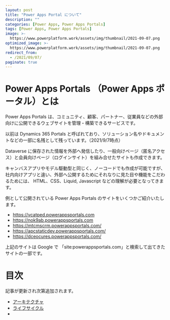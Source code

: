 ```yaml
---
layout: post
title: "Power Apps Portal について"
description: ""
categories: [Power Apps, Power Apps Portals]
tags: [Power Apps, Power Apps Portals]
image: >-
  https://www.powerplatform.work/assets/img/thumbnail/2021-09-07.png
optimized_image: >-
  https://www.powerplatform.work/assets/img/thumbnail/2021-09-07.png
redirect_from:
  - /2021/09/07/
paginate: true
---
```


# Power Apps Portals （Power Apps ポータル）とは

Power Apps Portals は、コミュニティ、顧客、パートナー、従業員などの外部向けに公開できるウェブサイトを管理・構築できるサービスです。

以前は Dynamics 365 Portals と呼ばれており、ソリューション名やドキュメントなどの一部に名残として残っています。（2021/9/7時点）

Dataverse に保存された情報を外部へ発信したり、一般向けページ（匿名アクセス）と会員向けページ（ログインサイト）を組み合せたサイトも作成できます。

キャンバスアプリやモデル駆動型と同じく、ノーコードでも作成が可能ですが、社内向けアプリと違い、外部へ公開するためにそれなりに見た目や機能をこだわるためには、 HTML、CSS、Liquid, Javascript などの理解が必要となってきます。

例として公開されている Power Apps Portals のサイトをいくつかご紹介いたします。

- https://vcatped.powerappsportals.com
- https://nok9ab.powerappsportals.com
- https://mtcmscrm.powerappsportals.com/
- https://apcstaticdev.powerappsportals.com/
- https://dceocures.powerappsportals.com/

上記のサイトは Google で 「site:powerappsportals.com」と検索して出てきたサイトの一部です。

# 目次

記事が更新され次第追加されます。

- [アーキテクチャ](https://www.powerplatform.work/PowerAppsPortals_Architecture/)
- [ライフサイクル](https://www.powerplatform.work/PowerAppsPortals_LifeCycle/)
- 

